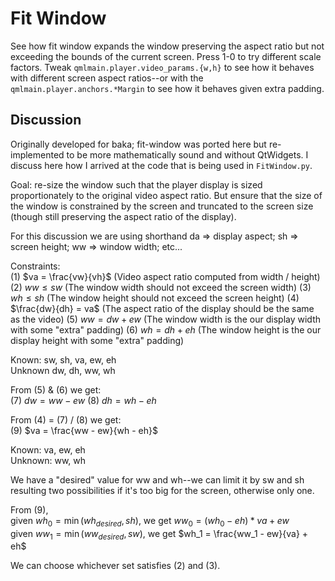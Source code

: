 # Fit Window

See how fit window expands the window preserving the aspect ratio but not exceeding the bounds of the current screen. Press 1-0 to try different scale factors. Tweak `qmlmain.player.video_params.{w,h}` to see how it behaves with different screen aspect ratios--or with the `qmlmain.player.anchors.*Margin` to see how it behaves given extra padding.

## Discussion

Originally developed for baka; fit-window was ported here but re-implemented to be more mathematically sound and without QtWidgets. I discuss here how I arrived at the code that is being used in `FitWindow.py`.

Goal: re-size the window such that the player display is sized proportionately to the original video aspect ratio. But ensure that the size of the window is constrained by the screen and truncated to the screen size (though still preserving the aspect ratio of the display).

For this discussion we are using shorthand
da => display aspect; sh => screen height; ww => window width; etc...

Constraints:  
(1) $va = \frac{vw}{vh}$ (Video aspect ratio computed from width / height)
(2) $ww \le sw$ (The window width should not exceed the screen width)
(3) $wh \le sh$ (The window height should not exceed the screen height)
(4) $\frac{dw}{dh} = va$ (The aspect ratio of the display should be the same as the video)
(5) $ww = dw + ew$ (The window width is the our display width with some "extra" padding)
(6) $wh = dh + eh$ (The window height is the our display height with some "extra" padding)

Known: sw, sh, va, ew, eh  
Unknown dw, dh, ww, wh

From (5) & (6) we get:  
(7) $dw = ww - ew$
(8) $dh = wh - eh$
  
From (4) = (7) / (8) we get:  
(9) $va = \frac{ww - ew}{wh - eh}$

Known: va, ew, eh  
Unknown: ww, wh

We have a "desired" value for ww and wh--we can limit it by sw and sh resulting two possibilities if it's too big for the screen, otherwise
only one.

From (9),  
given $wh_0 = \min(wh_{desired}, sh)$, we get $ww_0 = (wh_0 - eh) * va + ew$  
given $ww_1 = \min(ww_{desired}, sw)$, we get $wh_1 = \frac{ww_1 - ew}{va} + eh$

We can choose whichever set satisfies (2) and (3).
